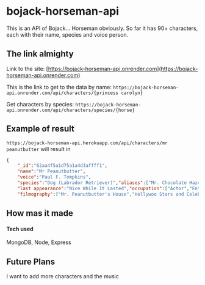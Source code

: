# bojack-horseman-api

This is an API of Bojack... Horseman obviously. So far it has 90+ characters, each with their name, species and voice person. 

## The link almighty

Link to the site: [https://bojack-horseman-api.onrender.com](https://bojack-horseman-api.onrender.com) 

This is the link to get to the data by name: `https://bojack-horseman-api.onrender.com/api/characters/{princess carolyn}` 

Get characters by species: `https://bojack-horseman-api.onrender.com/api/characters/species/{horse}`

## Example of result 

`https://bojack-horseman-api.herokuapp.com/api/characters/mr peanutbutter` will result in 
```json
{
    "_id":"62aa4f5a1d75a1a4d3affff1",
    "name":"Mr Peanutbutter",
    "voice":"Paul F. Tompkins",
    "species":"Dog (Labrador Retriever)","aliases":["Mr. Chocolate Hazelnut","Mr. Papernumber","Dog Dog Peanut-Man","Peanutbottle","Mr. Dog-Man","Mister Mr."],"first appearance":"BoJack Horseman: The BoJack Horseman Story, Chapter One",
    "last appearance":"Nice While It Lasted","occupation":["Actor","Entrepreneur","Owner of Elefino","Host of 'Hollywoo Stars and Celebrities: What Do They Know? Do They Know Things?? Let's Find Out!' (formerly)","Sales Associate at Lady FootLocker"],
    "filmography":["Mr. Peanutbutter's House","Hollywoo Stars and Celebrities: What Do They Know? Do They Know Things?? Let's Find Out! (HSAC!WDTK?DTKT??LFO!)","Philbert","Birthday Dad"]}
```

## How mas it made

#### Tech used

MongoDB, Node, Express

## Future Plans

I want to add more characters and the music

